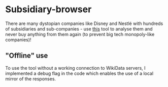 # Subsidiary-browser

There are many dystopian companies like Disney and Nestlé with hundreds of subsidiaries and sub-companies - use [this](https://marvinborner.github.io/SubsidiaryBrowser/index.html) tool to analyse them and never buy anything from them again (to prevent big tech monopoly-like companies)!

## "Offline" use
To use the tool without a working connection to WikiData servers, I implemented a debug flag in the code which enables the use of a local mirror of the responses.
